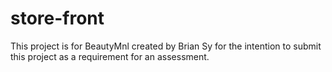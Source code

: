 # store-front

This project is for BeautyMnl created by Brian Sy for the intention to submit this project as a requirement for an assessment.
